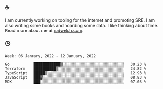 ### ☕

I am currently working on tooling for the internet and promoting SRE. I am also writing some books and hoarding some data. I like thinking about time. Read more about me at [natwelch.com](https://natwelch.com).

### 🕒

<!--START_SECTION:waka-->
```text
Week: 06 January, 2022 - 12 January, 2022

Go           ████████████▒░░░░░░░░░░░░░░░░░░░░░░░░░░░░   30.23 % 
Terraform    ██████████▒░░░░░░░░░░░░░░░░░░░░░░░░░░░░░░   24.82 % 
TypeScript   █████▒░░░░░░░░░░░░░░░░░░░░░░░░░░░░░░░░░░░   12.93 % 
JavaScript   ███▓░░░░░░░░░░░░░░░░░░░░░░░░░░░░░░░░░░░░░   08.83 % 
MDX          ███░░░░░░░░░░░░░░░░░░░░░░░░░░░░░░░░░░░░░░   07.03 % 
```
<!--END_SECTION:waka-->
